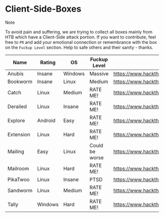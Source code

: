 # Client-Side-Boxes

> [!NOTE]
> To avoid pain and suffering, we are trying to collect all boxes mainly from HTB which have a Client-Side attack portion.
> If you want to contribute, feel free to `PR` and add your emotional connection or remembrance with the box on the `Fuckup Level` section.
> Help to safe others and their sanity - thanks.

| Name | Rating | OS | Fuckup Level | URL |
| --- | --- | --- | --- | --- |
| Anubis | Insane | Windows | Massive | https://www.hackthebox.com/machines/anubis |
| Bookworm | Insane | Linux | Medium | https://www.hackthebox.com/machines/bookworm |
| Catch | Linux | Medium | RATE ME! | https://www.hackthebox.com/machines/catch |
| Derailed | Linux | Insane | RATE ME! | https://www.hackthebox.com/machines/derailed |
| Explore | Android | Easy | RATE ME! | https://www.hackthebox.com/machines/explore |
| Extension | Linux | Hard | RATE ME! | https://www.hackthebox.com/machines/extension |
| Mailing | Easy | Linux | Could be worse | https://www.hackthebox.com/machines/mailing |
| Mailroom | Linux | Hard | RATE ME! | https://www.hackthebox.com/machines/mailroom |
| PikaTwoo | Linux | Insane | PTSD | https://www.hackthebox.com/machines/pikatwoo |
| Sandworm | Linux | Medium | RATE ME! | https://www.hackthebox.com/machines/sandworm |
| Tally | Windows | Hard | RATE ME! | https://www.hackthebox.com/machines/tally |
